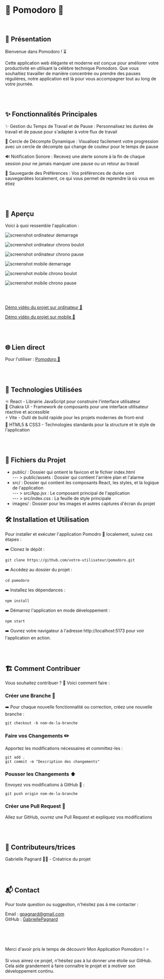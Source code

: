 # 🚀 Pomodoro 🚀

<br>

## 📜 Présentation

Bienvenue dans Pomodoro ! ⏳    

Cette application web élégante et moderne est conçue pour améliorer votre productivité en utilisant la célèbre technique Pomodoro. Que vous souhaitiez travailler de manière concentrée ou prendre des pauses régulières, notre application est là pour vous accompagner tout au long de votre journée.   

<br>
<br>

## ✨ Fonctionnalités Principales

✨ Gestion du Temps de Travail et de Pause : Personnalisez les durées de travail et de pause pour s'adapter à votre flux de travail   

🎨 Cercle de Décompte Dynamique : Visualisez facilement votre progression avec un cercle de décompte qui change de couleur pour le temps de pause  

🔊 Notification Sonore : Recevez une alerte sonore à la fin de chaque session pour ne jamais manquer une pause ou un retour au travail   

💾 Sauvegarde des Préférences : Vos préférences de durée sont sauvegardées localement, ce qui vous permet de reprendre là où vous en étiez   

<br>
<br>

## 📸 Aperçu

Voici à quoi ressemble l'application :   

![screenshot ordinateur demarrage](/images/screenshot_descktop_demarrage.jpg)   

![screenshot ordinateur chrono boulot](/images/screenshot_descktop_chrono_boulot.jpg)   

![screenshot ordinateur chrono pause](/images/screenshot_descktop_chrono_pause.jpg)   

![screenshot mobile demarrage](/images/screenshot_mobile_demarrage.jpg)   

![screenshot mobile chrono boulot](/images/screenshot_mobile_chrono_boulot.jpg)   

![screenshot mobile chrono pause](/images/screenshot_mobile_chrono_pause.jpg)   



<br>
<br>

[Démo vidéo du projet sur ordinateur 🎥](https://www.youtube.com/watch?v=4AXiL1ukxo8)

[Démo vidéo du projet sur mobile 🎥](https://www.youtube.com/watch?v=8v9smi-Orgk)

<br>
<br>

## 🌐 Lien direct

Pour l'utiliser : [Pomodoro 🚀](https://scintillating-cranachan-22bbc3.netlify.app/)   

<br>
<br>

## 🔧 Technologies Utilisées

⚛️ React - Librairie JavaScript pour construire l'interface utilisateur   
🌈 Chakra UI - Framework de composants pour une interface utilisateur réactive et accessible   
⚡ Vite - Outil de build rapide pour les projets modernes de front-end   
🎨 HTML5 & CSS3 - Technologies standards pour la structure et le style de l'application   

<br>
<br>

## 📂 Fichiers du Projet

- public/ : Dossier qui ontient le favicon et le fichier index.html   
    --- > public/assets : Dossier qui contient l'arrière plan et l'alarme   
- src/ : Dossier qui contient les composants React, les styles, et la logique de l'application   
   --- > src/App.jsx : Le composant principal de l'application   
   --- > src/index.css : La feuille de style principale   
- images/ : Dossier pour les images et autres captures d'écran du projet   

## 🛠️ Installation et Utilisation

Pour installer et exécuter l'application Pomodro 🚀 localement, suivez ces étapes :   

➡️ Clonez le dépôt :   
 
`git clone https://github.com/votre-utilisateur/pomodoro.git`   

➡️ Accédez au dossier du projet :   

`cd pomodoro`   

➡️ Installez les dépendances :   

`npm install`   

➡️ Démarrez l'application en mode développement :   

`npm start`   

➡️ Ouvrez votre navigateur à l'adresse http://localhost:5173 pour voir l'application en action.   

<br>
<br>


## 🏗️ Comment Contribuer

Vous souhaitez contribuer ? 🎉 Voici comment faire :   

### Créer une Branche 🌿

➡️ Pour chaque nouvelle fonctionnalité ou correction, créez une nouvelle branche :   

`git checkout -b nom-de-la-branche`   

### Faire vos Changements ✏️   

Apportez les modifications nécessaires et committez-les :   

`git add .`   
`git commit -m "Description des changements"`   

### Pousser les Changements ⬆️   

Envoyez vos modifications à GitHub 📨 :

`git push origin nom-de-la-branche`   

### Créer une Pull Request 🔄   

Allez sur GitHub, ouvrez une Pull Request et expliquez vos modifications   

<br>
<br>

## 🤝 Contributeurs/trices

Gabrielle Pagnard 🧑‍💻 - Créatrice du projet

<br>
<br>

## 📬 Contact

Pour toute question ou suggestion, n'hésitez pas à me contacter :   

Email : gpagnard@gmail.com   
GitHub : [GabriellePagnard](https://github.com/GabriellePagnard)     

<br>
<br>
<br>

Merci d'avoir pris le temps de découvrir Mon Application Pomodoro ! ⭐ 

Si vous aimez ce projet, n'hésitez pas à lui donner une étoile sur GitHub. Cela aide grandement à faire connaître le projet et à motiver son développement continu.
